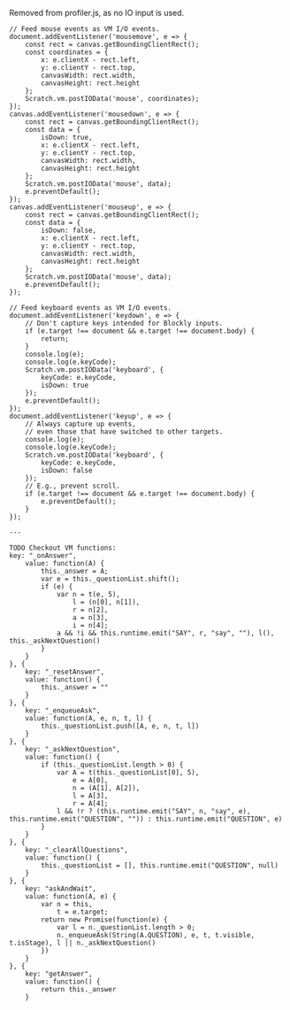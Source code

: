 Removed from profiler.js, as no IO input is used.

    // Feed mouse events as VM I/O events.
    document.addEventListener('mousemove', e => {
        const rect = canvas.getBoundingClientRect();
        const coordinates = {
            x: e.clientX - rect.left,
            y: e.clientY - rect.top,
            canvasWidth: rect.width,
            canvasHeight: rect.height
        };
        Scratch.vm.postIOData('mouse', coordinates);
    });
    canvas.addEventListener('mousedown', e => {
        const rect = canvas.getBoundingClientRect();
        const data = {
            isDown: true,
            x: e.clientX - rect.left,
            y: e.clientY - rect.top,
            canvasWidth: rect.width,
            canvasHeight: rect.height
        };
        Scratch.vm.postIOData('mouse', data);
        e.preventDefault();
    });
    canvas.addEventListener('mouseup', e => {
        const rect = canvas.getBoundingClientRect();
        const data = {
            isDown: false,
            x: e.clientX - rect.left,
            y: e.clientY - rect.top,
            canvasWidth: rect.width,
            canvasHeight: rect.height
        };
        Scratch.vm.postIOData('mouse', data);
        e.preventDefault();
    });

    // Feed keyboard events as VM I/O events.
    document.addEventListener('keydown', e => {
        // Don't capture keys intended for Blockly inputs.
        if (e.target !== document && e.target !== document.body) {
            return;
        }
        console.log(e);
        console.log(e.keyCode);
        Scratch.vm.postIOData('keyboard', {
            keyCode: e.keyCode,
            isDown: true
        });
        e.preventDefault();
    });
    document.addEventListener('keyup', e => {
        // Always capture up events,
        // even those that have switched to other targets.
        console.log(e);
        console.log(e.keyCode);
        Scratch.vm.postIOData('keyboard', {
            keyCode: e.keyCode,
            isDown: false
        });
        // E.g., prevent scroll.
        if (e.target !== document && e.target !== document.body) {
            e.preventDefault();
        }
    });

    ---

    TODO Checkout VM functions:
    key: "_onAnswer",
        value: function(A) {
            this._answer = A;
            var e = this._questionList.shift();
            if (e) {
                var n = t(e, 5),
                    l = (n[0], n[1]),
                    r = n[2],
                    a = n[3],
                    i = n[4];
                a && !i && this.runtime.emit("SAY", r, "say", ""), l(), this._askNextQuestion()
            }
        }
    }, {
        key: "_resetAnswer",
        value: function() {
            this._answer = ""
        }
    }, {
        key: "_enqueueAsk",
        value: function(A, e, n, t, l) {
            this._questionList.push([A, e, n, t, l])
        }
    }, {
        key: "_askNextQuestion",
        value: function() {
            if (this._questionList.length > 0) {
                var A = t(this._questionList[0], 5),
                    e = A[0],
                    n = (A[1], A[2]),
                    l = A[3],
                    r = A[4];
                l && !r ? (this.runtime.emit("SAY", n, "say", e), this.runtime.emit("QUESTION", "")) : this.runtime.emit("QUESTION", e)
            }
        }
    }, {
        key: "_clearAllQuestions",
        value: function() {
            this._questionList = [], this.runtime.emit("QUESTION", null)
        }
    }, {
        key: "askAndWait",
        value: function(A, e) {
            var n = this,
                t = e.target;
            return new Promise(function(e) {
                var l = n._questionList.length > 0;
                n._enqueueAsk(String(A.QUESTION), e, t, t.visible, t.isStage), l || n._askNextQuestion()
            })
        }
    }, {
        key: "getAnswer",
        value: function() {
            return this._answer
        }